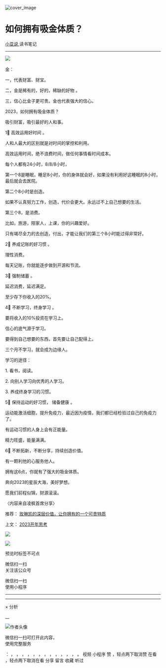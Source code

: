 ![cover_image](http://mmbiz.qpic.cn/mmbiz_jpg/A8SKDch4cJE2rsa33d52fcHDAtgLMXeD1FMddDqWyn1812H3mRP8pd1m0B961rLQricnVsKRpN84THE4LRX9wrQ/0?wx_fmt=jpeg)

#  如何拥有吸金体质？

[ 小亚说 ](https://mp.weixin.qq.com/mp/appmsgalbum?__biz=MzUxNDAwNTk0MQ==&action=getalbum&album_id=1708249292227805186#wechat_redirect) 读书笔记

__ _ _ _ _

  
![](https://mmbiz.qpic.cn/mmbiz_png/A8SKDch4cJE2rsa33d52fcHDAtgLMXeDqanE1Wa4f2RLhaEvXoPiblKjWMMxibhIFBGPpKdRkh8LqVNb0F20Mibww/640?wx_fmt=png)
​

  

  

金：

一，代表财富、财宝。

二，金是稀有的，好的，稀缺的好物  。  

三，信心比金子更可贵。金也代表强大的信心。  

  

2023，如何拥有吸金体质？

吸引财富，吸引最好的人和事。

  

1⃣️  高效运用好时间  。

  

人和人最大的区别就是对时间的掌控和利用。  

高效运用时间，绝不浪费时间，做任何事情看时间成本。

每个人都有24小时，8/8/8小时，

  

第一个8是睡眠，睡足8小时，你的身体就会好，如果没有利用好这睡眠的8小时，最后就会去医院。

  

第二个8小时是创造。

如果不认真努力工作，创造，代价会更大。永远过不上自己想要的生活。

  

第三个8，是消费。

比如，旅游，陪家人，上课，你的兴趣爱好。

  

只有竭尽全力的去创造，付出，才能让我们的第三个8小时能过得非常好。

  

2⃣️  养成记账的好习惯  。

  

理性消费。

每天记账，你就能逐步做到开源和节流。

  

3⃣️  强制储蓄  。

  

延迟消费，延迟满足。

至少存下你收入的20%。

  

4⃣️  不断学习，终身学习  。

  

要将收入的10%投资在学习上。

信心的底气源于学习。

要得到自己想要的东西，首先要让自己配得上。

三个月不学习，就会成为边缘人。

学习的途径：

1\. 看书，阅读。

2\. 向别人学习向优秀的人学习。

3\. 养成终身学习的习惯。

  

5⃣️  保持运动的好习惯，  储备健康  。

  

运动能激活细胞，提升免疫力，最近因为疫情，我们都已经检验过自己的免疫力了。

有运动习惯的人身上会有正能量。

精力旺盛，能量满满。

  

6⃣️  不断拓新，不断分享，持续创造价值。

  

有一颗利他的心服务他人。

  

拥有这6点，你就有了强大的吸金体质。

  

奔向2023的星辰大海，美好梦想。

愿我们前程似锦，财源滚滚。

  

〈内容来自凌枫首席分享〉

  

  

推荐： [ 玫琳凯的深层价值，让你拥有的一个可贵特质
](https://mp.weixin.qq.com/s?__biz=MzUxNDAwNTk0MQ==&mid=2247484802&idx=1&sn=2bfaab8bc168459c8e7b7e09ae6fcc3c&scene=21#wechat_redirect)  

上文： [ 2023开年思考
](https://mp.weixin.qq.com/s?__biz=MzUxNDAwNTk0MQ==&mid=2247484830&idx=1&sn=9caf34966552f03c565c548134f7aa30&scene=21#wechat_redirect)

![](https://mmbiz.qpic.cn/mmbiz_gif/b96CibCt70iaZ7Bia3Wm91cEuWhERXfCYjTia9tf7aMjVBNRETSa2NpGjCV6tyNvgCLos8LBgwEgxcwaIw8zdOsG7A/640?wx_fmt=gif)

![](https://mmbiz.qpic.cn/mmbiz_jpg/A8SKDch4cJEicCnqTxiatgGquhIicZ1wJ1Dth5YOOzoYV7U4N3HmiaO0vVAzjOpBVdtF0gnL632Fc7HqiaDmgveQDEw/640?wx_fmt=jpeg)

  

预览时标签不可点

微信扫一扫  
关注该公众号



微信扫一扫  
使用小程序

****



****



×  分析

__

![作者头像](http://mmbiz.qpic.cn/mmbiz_png/A8SKDch4cJE0KicTMyrVCx3VLqEgic5sJ1V5QeGZTibG9GLZlSCXSj5ByXNkib5PBrZVMkI41KKxgwE1K9gfypUeRg/0?wx_fmt=png)

微信扫一扫可打开此内容，  
使用完整服务

：  ，  ，  ，  ，  ，  ，  ，  ，  ，  ，  ，  ，  。  视频  小程序  赞  ，轻点两下取消赞  在看  ，轻点两下取消在看
分享  留言  收藏  听过

